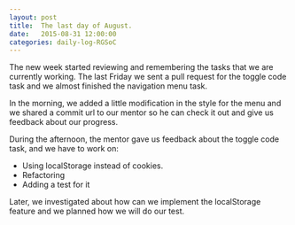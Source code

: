 ```yaml
---
layout: post
title:  The last day of August.
date:   2015-08-31 12:00:00
categories: daily-log-RGSoC
---
```


The new week started reviewing and remembering the tasks that we are currently working. The last Friday we sent a pull request for the toggle code task and we almost finished the navigation menu task.

In the morning, we added a little modification in the style for the menu and we shared a commit url to our mentor so he can check it out and give us feedback about our progress.

During the afternoon, the mentor gave us feedback about the toggle code task, and we have to work on:

- Using localStorage instead of cookies.  
- Refactoring  
- Adding a test for it  

Later, we investigated about how can we implement the localStorage feature and we planned how we will do our test.
